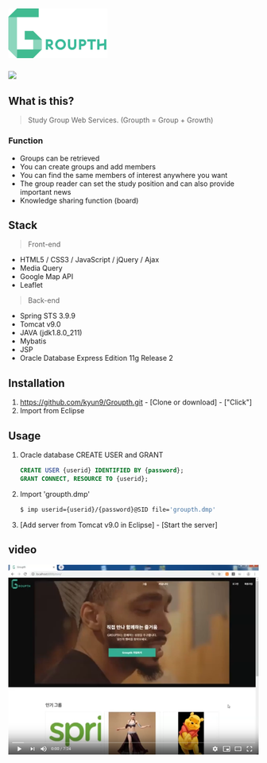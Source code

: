 <h1><img src="logo_가로형.png" width =200></h1>

 <img src="https://img.shields.io/badge/SpringMVC-5.0.2.RELEASE-brightgreen.svg">

## What is this?

> Study Group Web Services. (Groupth = Group + Growth)

### Function

- Groups can be retrieved
- You can create groups and add members
- You can find the same members of interest anywhere you want
- The group reader can set the study position and can also provide important news
- Knowledge sharing function (board)



## Stack

> Front-end

- HTML5 / CSS3 / JavaScript / jQuery / Ajax 
- Media Query
- Google Map API
- Leaflet

> Back-end

- Spring STS 3.9.9
- Tomcat v9.0
- JAVA (jdk1.8.0_211)
- Mybatis
- JSP
- Oracle Database Express Edition 11g Release 2



## Installation

1. https://github.com/kyun9/Groupth.git  - [Clone or download] - ["Click"]
2. Import from Eclipse



## Usage

1. Oracle database CREATE USER and GRANT

   ```sql
   CREATE USER {userid} IDENTIFIED BY {password};
   GRANT CONNECT, RESOURCE TO {userid};
   ```

2. Import 'groupth.dmp'

   ```bash 
   $ imp userid={userid}/{password}@SID file='groupth.dmp' 
   ```

3. [Add server from Tomcat v9.0 in Eclipse] - [Start the server]



## video

[![Watch the video](Groupth.PNG)](https://www.youtube.com/watch?v=UFqDNVF4j3I)
